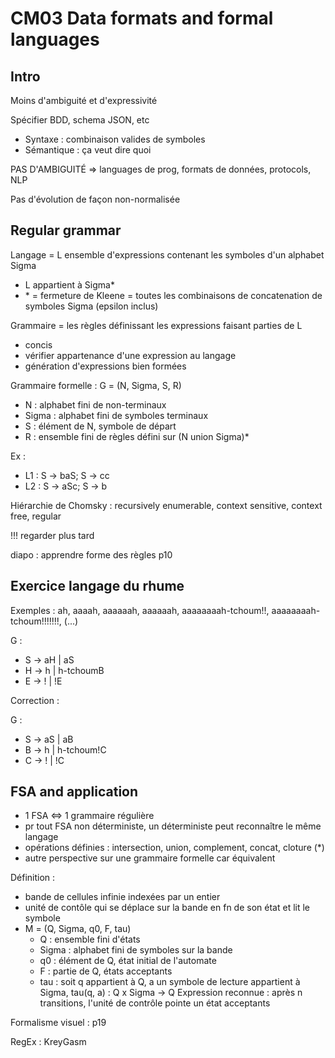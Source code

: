 # CM03 Data formats and formal languages

## Intro

Moins d'ambiguité et d'expressivité

Spécifier BDD, schema JSON, etc

- Syntaxe : combinaison valides de symboles
- Sémantique : ça veut dire quoi

PAS D'AMBIGUITÉ => languages de prog, formats de données, protocols, NLP

Pas d'évolution de façon non-normalisée

## Regular grammar

Langage = L ensemble d'expressions contenant les symboles d'un alphabet Sigma
- L appartient à Sigma\*
- \* = fermeture de Kleene = toutes les combinaisons de concatenation de
  symboles Sigma (epsilon inclus)

Grammaire = les règles définissant les expressions faisant parties de L
- concis
- vérifier appartenance d'une expression au langage
- génération d'expressions bien formées

Grammaire formelle : G = (N, Sigma, S, R)
- N : alphabet fini de non-terminaux
- Sigma : alphabet fini de symboles terminaux
- S : élément de N, symbole de départ
- R : ensemble fini de règles défini sur (N union Sigma)\*

Ex :
- L1 : S -> baS; S -> cc
- L2 : S -> aSc; S -> b

Hiérarchie de Chomsky : recursively enumerable, context sensitive,
context free, regular

!!! regarder plus tard

diapo : apprendre forme des règles p10

## Exercice langage du rhume

Exemples : ah, aaaah, aaaaaah, aaaaaah,
aaaaaaaah-tchoum!!, aaaaaaaah-tchoum!!!!!!!, (...)

G :
- S -> aH | aS
- H -> h | h-tchoumB
- E -> ! | !E

Correction :

G :
- S -> aS | aB
- B -> h | h-tchoum!C
- C -> ! | !C

## FSA and application

- 1 FSA <=> 1 grammaire régulière
- pr tout FSA non déterministe, un déterministe peut reconnaître le même langage
- opérations définies : intersection, union, complement, concat, cloture (\*)
- autre perspective sur une grammaire formelle car équivalent

Définition :
- bande de cellules infinie indexées par un entier
- unité de contôle qui se déplace sur la bande en fn de son état et lit le
  symbole
- M = (Q, Sigma, q0, F, tau)
  - Q : ensemble fini d'états
  - Sigma : alphabet fini de symboles sur la bande
  - q0 : élément de Q, état initial de l'automate
  - F : partie de Q, états acceptants
  - tau : soit q appartient à Q, a un symbole de lecture appartient à Sigma,
    tau(q, a) : Q x Sigma -> Q
Expression reconnue : après n transitions, l'unité de contrôle pointe un état
acceptants

Formalisme visuel : p19

RegEx : KreyGasm


